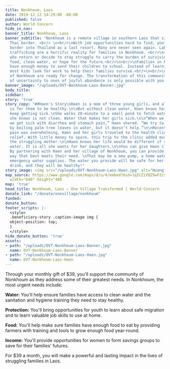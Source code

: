 ```yaml
---
title: Nonkhoum, Laos
date: 2019-12-12 14:29:00 -08:00
published: false
author: World Concern
hide_in_nav: 
banner_title: Nonkhoum, Laos
banner_subtitle: "Nonkhoum is a remote village in southern Laos that sits near the
  Thai border. <br/> \n<br/>\nWith job opportunities hard to find, youth cross the
  border into Thailand as a last resort. Many are never seen again. Labor and sex
  trafficking are a horrific reality for families in Nonkhoum. <br/>\n<br/>\nThe villagers
  who return or decide to stay struggle to carry the burden of surviving without enough
  food, clean water, or hope for the future.<br/>\n<br/>\nFamilies in Nonkhoum don’t
  have enough money to send their children to school. Instead of learning in classrooms,
  most kids look for work to help their families survive.<br/>\n<br/>\nThe people
  of Nonkhoum are ready for change. The transformation of this community from lives
  of uncertainty to ones of joyful abundance is only possible with you."
banner_image: "/uploads/OVT-Nonkhoum-Laos-Banner.jpg"
body_title: 
sidebar: 
story: 'true'
story_copy: "##Haen's Story\nHaen is a mom of three young girls, and all she wants
  is for them to be healthy.\n\nBut without clean water, Haen knows her girls will
  keep getting sick.\nShe walks 20-minute to a small pond to fetch water. \n\nWater
  she knows is not clean. Water that makes her girls sick.\n\n“When we drink the water,
  we get sick with diarrhea and stomach pain,” Haen shared. “We try to treat our pains
  by boiling palm tree leaves in water, but it doesn’t help.”\n\nRecently, when the
  pain was overwhelming, Haen and her girls traveled to the health clinic to seek
  relief. With little money to spare, this trip to the clinic added more stress to
  the struggling mother.\n\nHaen knows her life would be different if she had clean
  water. It is all she wants for her daughters.\n\nYou can give Haen clean water.
  By partnering with Haen and her village of Nonkhoum, you can provide water in the
  way that best meets their need. \nThat may be a new pump, a home water filter, or
  emergency water supplies. The water you provide will be safe for her children to
  drink, and they will be healthy!"
story_image: <img src="/uploads/OVT-Nonkhoum-Laos-Haen.jpg" alt="Hoang's Story" />
map_source: https://www.google.com/maps/d/u/4/embed?mid=1qICZiVQZ9wFZcSVVc6e_rk3U4csVbQtH"
  width="640" height="480
map: 'true'
head_title: Nonkhoum, Laos — One Village Transformed | World Concern
donate_link: "/donate/onevillage/nonkhoum"
funded: 
donate_button: 
footer_scripts: |-
  <style>
  .beneficiary-story .caption-image img {
  object-position: top;
  }
  </style>
hide_donate_button: 'true'
assets:
- path: "/uploads/OVT-Nonkhoum-Laos-Banner.jpg"
  name: OVT-Nonkhoum-Laos-Banner
- path: "/uploads/OVT-Nonkhoum-Laos-Haen.jpg"
  name: OVT-Nonkhoum-Laos-Haen
---
```


Through your monthly gift of $39, you'll support the community of Nonkhoum as they address some of their greatest needs. In Nonkhoum, the most urgent needs include:

**Water:** You'll help ensure families have access to clean water and the sanitation and hygiene training they need to stay healthy.

**Protection:** You'll bring opportunities for youth to learn about safe migration and to learn valuable job skills to use at home.

**Food:** You'll help make sure families have enough food to eat by providing farmers with training and tools to grow enough food year-round.

**Income:** You'll provide opportunities for women to form savings groups to save for their families' futures.

For $39 a month, you will make a powerful and lasting impact in the lives of struggling families in Laos.
